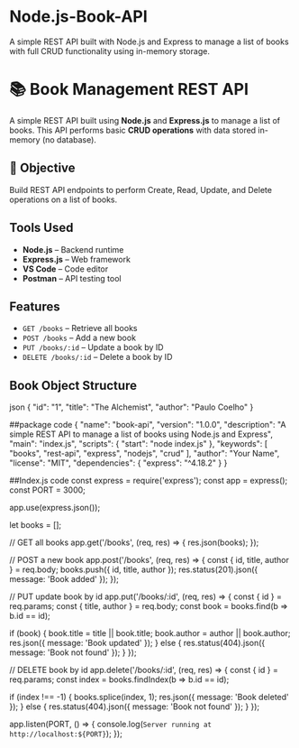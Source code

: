 # Node.js-Book-API
A simple REST API built with Node.js and Express to manage a list of books with full CRUD functionality using in-memory storage.

# 📚 Book Management REST API

A simple REST API built using **Node.js** and **Express.js** to manage a list of books. This API performs basic **CRUD operations** with data stored in-memory (no database).

## 🎯 Objective
Build REST API endpoints to perform Create, Read, Update, and Delete operations on a list of books.

## Tools Used
- **Node.js** – Backend runtime
- **Express.js** – Web framework
- **VS Code** – Code editor
- **Postman** – API testing tool

## Features
- `GET /books` – Retrieve all books
- `POST /books` – Add a new book
- `PUT /books/:id` – Update a book by ID
- `DELETE /books/:id` – Delete a book by ID

## Book Object Structure
json
{
  "id": "1",
  "title": "The Alchemist",
  "author": "Paulo Coelho"
}

##package code
{
  "name": "book-api",
  "version": "1.0.0",
  "description": "A simple REST API to manage a list of books using Node.js and Express",
  "main": "index.js",
  "scripts": {
    "start": "node index.js"
  },
  "keywords": [
    "books",
    "rest-api",
    "express",
    "nodejs",
    "crud"
  ],
  "author": "Your Name",
  "license": "MIT",
  "dependencies": {
    "express": "^4.18.2"
  }
}

##Index.js code
const express = require('express');
const app = express();
const PORT = 3000;

app.use(express.json());

let books = [];

// GET all books
app.get('/books', (req, res) => {
  res.json(books);
});

// POST a new book
app.post('/books', (req, res) => {
  const { id, title, author } = req.body;
  books.push({ id, title, author });
  res.status(201).json({ message: 'Book added' });
});

// PUT update book by id
app.put('/books/:id', (req, res) => {
  const { id } = req.params;
  const { title, author } = req.body;
  const book = books.find(b => b.id == id);

  if (book) {
    book.title = title || book.title;
    book.author = author || book.author;
    res.json({ message: 'Book updated' });
  } else {
    res.status(404).json({ message: 'Book not found' });
  }
});

// DELETE book by id
app.delete('/books/:id', (req, res) => {
  const { id } = req.params;
  const index = books.findIndex(b => b.id == id);

  if (index !== -1) {
    books.splice(index, 1);
    res.json({ message: 'Book deleted' });
  } else {
    res.status(404).json({ message: 'Book not found' });
  }
});

app.listen(PORT, () => {
  console.log(`Server running at http://localhost:${PORT}`);
});















